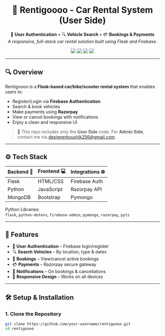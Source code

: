 <h1 align="center">🚗 Rentigoooo - Car Rental System (User Side)</h1>

<p align="center">
  🔐 <strong>User Authentication</strong> • 🔍 <strong>Vehicle Search</strong> • 💳 <strong>Bookings & Payments</strong><br>
  <em>A responsive, full-stack car rental solution built using Flask and Firebase.</em>
</p>

<p align="center">
  <img src="https://img.shields.io/github/license/your-username/rentigoooo?style=flat-square" />
  <img src="https://img.shields.io/badge/Flask-Python-blue?style=flat-square&logo=flask" />
  <img src="https://img.shields.io/badge/Firebase-Auth-orange?style=flat-square&logo=firebase" />
  <img src="https://img.shields.io/badge/MongoDB-Data-green?style=flat-square&logo=mongodb" />
</p>

---

## 🔍 Overview

Rentigoooo is a **Flask-based car/bike/scooter rental system** that enables users to:

- Register/Login via **Firebase Authentication**
- Search & book vehicles
- Make payments using **Razorpay**
- View or cancel bookings with notifications
- Enjoy a clean and responsive UI

> 🔑 This repo includes only the **User Side** code. For **Admin Side**, contact me via [designerkoushik256@gmail.com](mailto:designerkoushik256@gmail.com).

---

## ⚙️ Tech Stack

| Backend 🚀 | Frontend 💻 | Integrations 🌐 |
|------------|-------------|-----------------|
| Flask      | HTML/CSS    | Firebase Auth   |
| Python     | JavaScript  | Razorpay API    |
| MongoDB    | Bootstrap   | Pymongo         |

Python Libraries:  
`flask`, `python-dotenv`, `firebase-admin`, `pymongo`, `razorpay`, `pytz`

---

## 🚀 Features

- 🔐 **User Authentication** – Firebase login/register
- 🔍 **Search Vehicles** – By location, type & dates
- 📅 **Bookings** – View/cancel active bookings
- 💳 **Payments** – Razorpay secure gateway
- 📲 **Notifications** – On bookings & cancellations
- 📱 **Responsive Design** – Works on all devices

---

## 🛠️ Setup & Installation

### 1. Clone the Repository
```bash
git clone https://github.com/your-username/rentigoooo.git
cd rentigoooo
